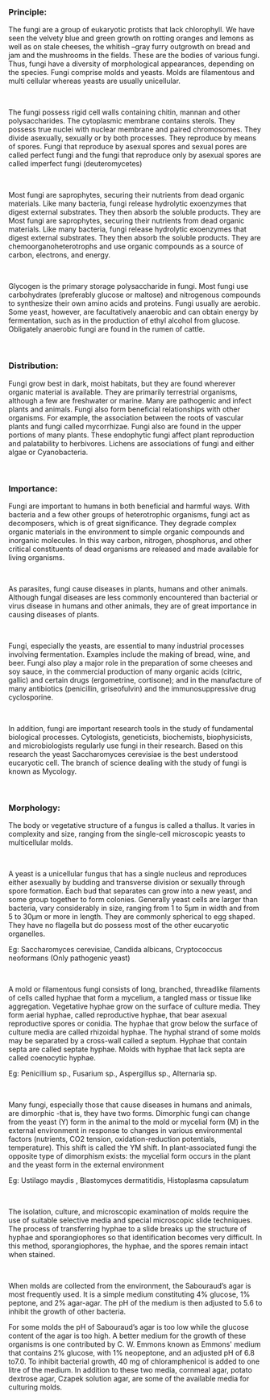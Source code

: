 ### Principle:
 
The fungi are a group of eukaryotic protists that lack chlorophyll. We have seen the velvety blue and green growth on rotting oranges and lemons as well as on stale cheeses, the whitish –gray furry outgrowth on bread and jam and the mushrooms in the fields. These are the bodies of various fungi. Thus, fungi have a diversity of morphological appearances, depending on the species. Fungi comprise molds and yeasts. Molds are filamentous and multi cellular whereas yeasts are usually unicellular.

 
&nbsp;


The fungi possess rigid cell walls containing chitin, mannan and other polysaccharides. The cytoplasmic membrane contains sterols. They possess true nuclei with nuclear membrane and paired chromosomes. They divide asexually, sexually or by both processes. They reproduce by means of spores. Fungi that reproduce by asexual spores and sexual pores are called perfect fungi and the fungi that reproduce only by asexual spores are called imperfect fungi (deuteromycetes)
 
 
&nbsp;


Most fungi are saprophytes, securing their nutrients from dead organic materials. Like many bacteria, fungi  release  hydrolytic  exoenzymes  that  digest  external substrates.  They  then  absorb  the  soluble  products.  They  are Most fungi are saprophytes, securing their nutrients from dead organic materials. Like many bacteria, fungi  release  hydrolytic  exoenzymes  that  digest  external substrates.  They  then  absorb  the  soluble  products.  They  are chemoorganoheterotrophs and use organic compounds as a source of carbon, electrons, and energy.

 
 
&nbsp;


Glycogen is the primary storage polysaccharide in fungi. Most fungi use carbohydrates (preferably glucose or maltose) and nitrogenous compounds to synthesize their own amino acids and proteins. Fungi usually are aerobic. Some yeast, however, are facultatively anaerobic and can obtain energy by fermentation, such as in the production of ethyl alcohol from glucose. Obligately anaerobic fungi are found in the rumen of cattle.

 
 
&nbsp;


### Distribution:
 

Fungi grow best in dark, moist habitats, but they are found wherever organic material is available. They are  primarily  terrestrial  organisms, although  a  few  are freshwater or marine. Many are pathogenic and infect plants and animals. Fungi also form beneficial relationships with other organisms. For example, the association between  the  roots of vascular plants and fungi called mycorrhizae. Fungi also are found in the upper portions of many plants. These endophytic fungi affect plant reproduction and palatability to herbivores. Lichens are associations of fungi and either algae or Cyanobacteria.
 
&nbsp;


### Importance:
 

Fungi are important to humans in both beneficial and harmful ways. With bacteria and a few other groups of heterotrophic organisms, fungi act as decomposers, which is of great significance. They degrade complex organic materials in the environment to simple organic compounds and inorganic molecules. In this way  carbon, nitrogen, phosphorus, and other  critical  constituents of dead organisms are released and made available for living organisms.

 
 
&nbsp;


As parasites, fungi cause diseases in plants, humans and other animals. Although fungal diseases are less commonly encountered than bacterial or virus disease in humans and other animals, they are of great importance in causing diseases of plants.                                                                 
 
&nbsp;


Fungi, especially the yeasts, are essential to many industrial processes involving fermentation. Examples include the making of bread, wine, and beer. Fungi also play a major role in the preparation of some cheeses and soy sauce, in the commercial production of many organic acids (citric, gallic) and certain drugs (ergometrine, cortisone); and in the manufacture of many antibiotics (penicillin, griseofulvin) and the immunosuppressive drug cyclosporine.
  
&nbsp;



In addition, fungi are important research tools in the study of fundamental biological processes. Cytologists, geneticists, biochemists, biophysicists, and microbiologists regularly use fungi in their research. Based on this research the yeast Saccharomyces cerevisiae is the best understood eucaryotic cell. The branch of science dealing with the study of fungi is known as Mycology.

 
 
&nbsp;


### Morphology:
 

The body or vegetative structure of a fungus is called a thallus. It varies in complexity and size, ranging from the single-cell microscopic yeasts to multicellular molds.

 
 
&nbsp;


A yeast is a unicellular fungus that has a single nucleus and reproduces either asexually by budding and transverse division or sexually  through  spore  formation. Each bud  that  separates can grow into a new yeast, and some group together to form colonies. Generally yeast cells are  larger  than bacteria, vary considerably  in size, ranging from 1 to 5µm in width and from 5 to 30µm or more in length. They  are commonly spherical to egg shaped. They have no flagella but do possess most of the other eucaryotic organelles.

 

Eg: Saccharomyces cerevisiae, Candida albicans, Cryptococcus neoformans (Only pathogenic yeast)
 
&nbsp;


A mold or filamentous fungi consists of long, branched, threadlike filaments of cells called hyphae that form a mycelium, a tangled mass or tissue like aggregation. Vegetative hyphae grow on  the  surface of culture media. They form aerial hyphae, called reproductive hyphae, that bear asexual reproductive spores or conidia. The hyphae  that grow below  the surface of culture media are called rhizoidal hyphae. The hyphal strand of some molds may be separated by a cross-wall called a  septum. Hyphae  that contain septa  are  called  septate hyphae. Molds with hyphae that lack septa are called coenocytic hyphae.

 

Eg: Penicillium sp., Fusarium sp., Aspergillus sp., Alternaria sp.
 
&nbsp;


Many fungi, especially those that cause diseases in humans and animals, are dimorphic -that is, they have two forms. Dimorphic fungi can change from the yeast (Y) form in the animal to the mold or mycelial form (M) in the external environment in response to changes in various environmental factors (nutrients, CO2 tension, oxidation-reduction potentials, temperature). This shift  is called  the YM shift. In plant-associated fungi the opposite type of dimorphism exists: the mycelial form occurs in the plant and the yeast form in the external environment

 

Eg: Ustilago maydis , Blastomyces dermatitidis, Histoplasma capsulatum

 
&nbsp;


The  isolation, culture, and microscopic examination of molds  require  the use of suitable selective media and  special microscopic  slide  techniques. The process of transferring hyphae to a slide breaks up the  structure of hyphae and sporangiophores so  that identification becomes very difficult. In this method, sporangiophores, the  hyphae,  and the spores remain  intact when stained.

 
 
&nbsp;


When molds are collected from the environment, the Sabouraud’s agar is most frequently used. It is a simple medium constituting 4% glucose, 1% peptone, and 2% agar-agar. The pH of the medium is  then adjusted to 5.6 to inhibit  the growth of other bacteria.

 

For  some  molds  the  pH  of Sabouraud’s agar is too low while the  glucose content of the agar is too high. A better medium for the growth of these organisms is one contributed by C. W. Emmons known as Emmons' medium that contains  2% glucose, with 1% neopeptone, and an adjusted pH of 6.8 to7.0. To  inhibit bacterial growth, 40 mg of chloramphenicol is added to one litre of the medium. In  addition  to  these  two  media,  cornmeal agar, potato dextrose agar, Czapek  solution agar,  are some of the available media for culturing molds.
